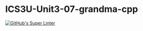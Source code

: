 # ICS3U-Unit3-07-grandma-cpp

[![GitHub's Super Linter](https://github.com/Rohnin-Barrette/ICS3U-Unit3-07-grandma-cpp/workflows/GitHub's%20Super%20Linter/badge.svg)](https://github.com/Rohnin-Barrette/ICS3U-Unit3-07-grandma-cpp/actions)
